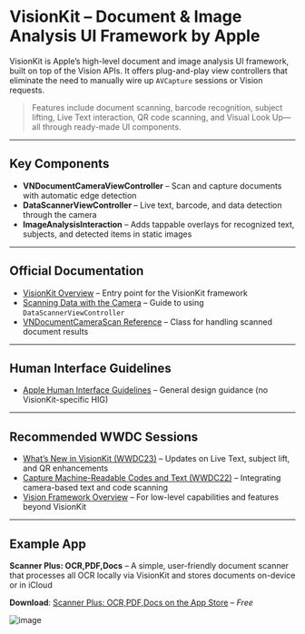 # VisionKit – Document & Image Analysis UI Framework by Apple

VisionKit is Apple’s high-level document and image analysis UI framework, built on top of the Vision APIs. It offers plug-and-play view controllers that eliminate the need to manually wire up `AVCapture` sessions or Vision requests.

> Features include document scanning, barcode recognition, subject lifting, Live Text interaction, QR code scanning, and Visual Look Up—all through ready-made UI components.

---

## Key Components

- **VNDocumentCameraViewController** – Scan and capture documents with automatic edge detection  
- **DataScannerViewController** – Live text, barcode, and data detection through the camera  
- **ImageAnalysisInteraction** – Adds tappable overlays for recognized text, subjects, and detected items in static images

---

## Official Documentation

- [VisionKit Overview](https://developer.apple.com/documentation/visionkit/) – Entry point for the VisionKit framework  
- [Scanning Data with the Camera](https://developer.apple.com/documentation/visionkit/scanning-data-with-the-camera/) – Guide to using `DataScannerViewController`  
- [VNDocumentCameraScan Reference](https://developer.apple.com/documentation/visionkit/vndocumentcamerascan/) – Class for handling scanned document results

---

## Human Interface Guidelines

- [Apple Human Interface Guidelines](https://developer.apple.com/design/human-interface-guidelines/) – General design guidance (no VisionKit-specific HIG)

---

## Recommended WWDC Sessions

- [What’s New in VisionKit (WWDC23)](https://developer.apple.com/videos/play/wwdc2023/10048/) – Updates on Live Text, subject lift, and QR enhancements  
- [Capture Machine-Readable Codes and Text (WWDC22)](https://developer.apple.com/videos/play/wwdc2022/10025/) – Integrating camera-based text and code scanning  
- [Vision Framework Overview](https://developer.apple.com/documentation/vision/) – For low-level capabilities and features beyond VisionKit

---

## Example App

**Scanner Plus: OCR,PDF,Docs** – A simple, user-friendly document scanner that processes all OCR locally via VisionKit and stores documents on-device or in iCloud


**Download**: [Scanner Plus: OCR,PDF,Docs on the App Store](https://apps.apple.com/us/app/scanner-plus-ocr-pdf-docs/id1329204203) – *Free*


![image](https://github.com/user-attachments/assets/008e0907-c5f7-4518-ad73-3d17f90a384f)
